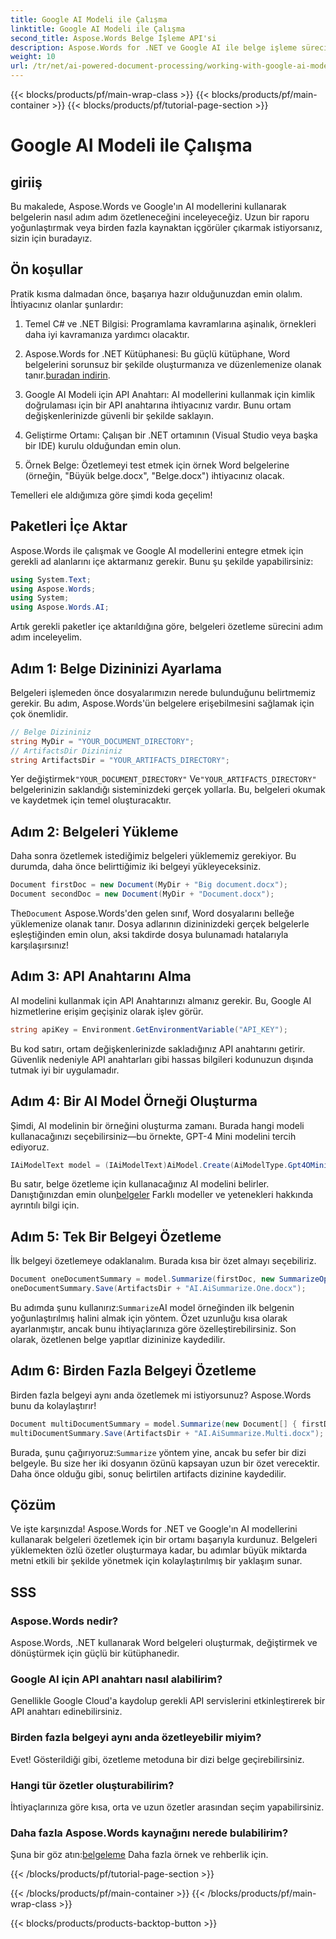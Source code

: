 ```yaml
---
title: Google AI Modeli ile Çalışma
linktitle: Google AI Modeli ile Çalışma
second_title: Aspose.Words Belge İşleme API'si
description: Aspose.Words for .NET ve Google AI ile belge işleme sürecinizi bir üst seviyeye taşıyın ve zahmetsizce özlü özetler oluşturun.
weight: 10
url: /tr/net/ai-powered-document-processing/working-with-google-ai-model/
---
```


{{< blocks/products/pf/main-wrap-class >}}
{{< blocks/products/pf/main-container >}}
{{< blocks/products/pf/tutorial-page-section >}}

# Google AI Modeli ile Çalışma

## giriiş

Bu makalede, Aspose.Words ve Google'ın AI modellerini kullanarak belgelerin nasıl adım adım özetleneceğini inceleyeceğiz. Uzun bir raporu yoğunlaştırmak veya birden fazla kaynaktan içgörüler çıkarmak istiyorsanız, sizin için buradayız.

## Ön koşullar

Pratik kısma dalmadan önce, başarıya hazır olduğunuzdan emin olalım. İhtiyacınız olanlar şunlardır:

1. Temel C# ve .NET Bilgisi: Programlama kavramlarına aşinalık, örnekleri daha iyi kavramanıza yardımcı olacaktır.
   
2.  Aspose.Words for .NET Kütüphanesi: Bu güçlü kütüphane, Word belgelerini sorunsuz bir şekilde oluşturmanıza ve düzenlemenize olanak tanır.[buradan indirin](https://releases.aspose.com/words/net/).

3. Google AI Modeli için API Anahtarı: AI modellerini kullanmak için kimlik doğrulaması için bir API anahtarına ihtiyacınız vardır. Bunu ortam değişkenlerinizde güvenli bir şekilde saklayın.

4. Geliştirme Ortamı: Çalışan bir .NET ortamının (Visual Studio veya başka bir IDE) kurulu olduğundan emin olun.

5. Örnek Belge: Özetlemeyi test etmek için örnek Word belgelerine (örneğin, "Büyük belge.docx", "Belge.docx") ihtiyacınız olacak.

Temelleri ele aldığımıza göre şimdi koda geçelim!

## Paketleri İçe Aktar

Aspose.Words ile çalışmak ve Google AI modellerini entegre etmek için gerekli ad alanlarını içe aktarmanız gerekir. Bunu şu şekilde yapabilirsiniz:

```csharp
using System.Text;
using Aspose.Words;
using System;
using Aspose.Words.AI;
```

Artık gerekli paketler içe aktarıldığına göre, belgeleri özetleme sürecini adım adım inceleyelim.

## Adım 1: Belge Dizininizi Ayarlama

Belgeleri işlemeden önce dosyalarımızın nerede bulunduğunu belirtmemiz gerekir. Bu adım, Aspose.Words'ün belgelere erişebilmesini sağlamak için çok önemlidir.

```csharp
// Belge Dizininiz
string MyDir = "YOUR_DOCUMENT_DIRECTORY";
// ArtifactsDir Dizininiz
string ArtifactsDir = "YOUR_ARTIFACTS_DIRECTORY";
```

 Yer değiştirmek`"YOUR_DOCUMENT_DIRECTORY"` Ve`"YOUR_ARTIFACTS_DIRECTORY"` belgelerinizin saklandığı sisteminizdeki gerçek yollarla. Bu, belgeleri okumak ve kaydetmek için temel oluşturacaktır.

## Adım 2: Belgeleri Yükleme

Daha sonra özetlemek istediğimiz belgeleri yüklememiz gerekiyor. Bu durumda, daha önce belirttiğimiz iki belgeyi yükleyeceksiniz.

```csharp
Document firstDoc = new Document(MyDir + "Big document.docx");
Document secondDoc = new Document(MyDir + "Document.docx");
```

 The`Document` Aspose.Words'den gelen sınıf, Word dosyalarını belleğe yüklemenize olanak tanır. Dosya adlarının dizininizdeki gerçek belgelerle eşleştiğinden emin olun, aksi takdirde dosya bulunamadı hatalarıyla karşılaşırsınız!

## Adım 3: API Anahtarını Alma

AI modelini kullanmak için API Anahtarınızı almanız gerekir. Bu, Google AI hizmetlerine erişim geçişiniz olarak işlev görür.

```csharp
string apiKey = Environment.GetEnvironmentVariable("API_KEY");
```

Bu kod satırı, ortam değişkenlerinizde sakladığınız API anahtarını getirir. Güvenlik nedeniyle API anahtarları gibi hassas bilgileri kodunuzun dışında tutmak iyi bir uygulamadır.

## Adım 4: Bir AI Model Örneği Oluşturma

Şimdi, AI modelinin bir örneğini oluşturma zamanı. Burada hangi modeli kullanacağınızı seçebilirsiniz—bu örnekte, GPT-4 Mini modelini tercih ediyoruz.

```csharp
IAiModelText model = (IAiModelText)AiModel.Create(AiModelType.Gpt4OMini).WithApiKey(apiKey);
```

 Bu satır, belge özetleme için kullanacağınız AI modelini belirler. Danıştığınızdan emin olun[belgeler](https://reference.aspose.com/words/net/) Farklı modeller ve yetenekleri hakkında ayrıntılı bilgi için.

## Adım 5: Tek Bir Belgeyi Özetleme

İlk belgeyi özetlemeye odaklanalım. Burada kısa bir özet almayı seçebiliriz.

```csharp
Document oneDocumentSummary = model.Summarize(firstDoc, new SummarizeOptions() { SummaryLength = SummaryLength.Short });
oneDocumentSummary.Save(ArtifactsDir + "AI.AiSummarize.One.docx");
```

 Bu adımda şunu kullanırız:`Summarize`AI model örneğinden ilk belgenin yoğunlaştırılmış halini almak için yöntem. Özet uzunluğu kısa olarak ayarlanmıştır, ancak bunu ihtiyaçlarınıza göre özelleştirebilirsiniz. Son olarak, özetlenen belge yapıtlar dizininize kaydedilir.

## Adım 6: Birden Fazla Belgeyi Özetleme

Birden fazla belgeyi aynı anda özetlemek mi istiyorsunuz? Aspose.Words bunu da kolaylaştırır!

```csharp
Document multiDocumentSummary = model.Summarize(new Document[] { firstDoc, secondDoc }, new SummarizeOptions() { SummaryLength = SummaryLength.Long });
multiDocumentSummary.Save(ArtifactsDir + "AI.AiSummarize.Multi.docx");
```

 Burada, şunu çağırıyoruz:`Summarize` yöntem yine, ancak bu sefer bir dizi belgeyle. Bu size her iki dosyanın özünü kapsayan uzun bir özet verecektir. Daha önce olduğu gibi, sonuç belirtilen artifacts dizinine kaydedilir.

## Çözüm

Ve işte karşınızda! Aspose.Words for .NET ve Google'ın AI modellerini kullanarak belgeleri özetlemek için bir ortamı başarıyla kurdunuz. Belgeleri yüklemekten özlü özetler oluşturmaya kadar, bu adımlar büyük miktarda metni etkili bir şekilde yönetmek için kolaylaştırılmış bir yaklaşım sunar.

## SSS

### Aspose.Words nedir?
Aspose.Words, .NET kullanarak Word belgeleri oluşturmak, değiştirmek ve dönüştürmek için güçlü bir kütüphanedir.

### Google AI için API anahtarı nasıl alabilirim?
Genellikle Google Cloud'a kaydolup gerekli API servislerini etkinleştirerek bir API anahtarı edinebilirsiniz.

### Birden fazla belgeyi aynı anda özetleyebilir miyim?
Evet! Gösterildiği gibi, özetleme metoduna bir dizi belge geçirebilirsiniz.

### Hangi tür özetler oluşturabilirim?
İhtiyaçlarınıza göre kısa, orta ve uzun özetler arasından seçim yapabilirsiniz.

### Daha fazla Aspose.Words kaynağını nerede bulabilirim?
 Şuna bir göz atın:[belgeleme](https://reference.aspose.com/words/net/) Daha fazla örnek ve rehberlik için.

{{< /blocks/products/pf/tutorial-page-section >}}

{{< /blocks/products/pf/main-container >}}
{{< /blocks/products/pf/main-wrap-class >}}

{{< blocks/products/products-backtop-button >}}
